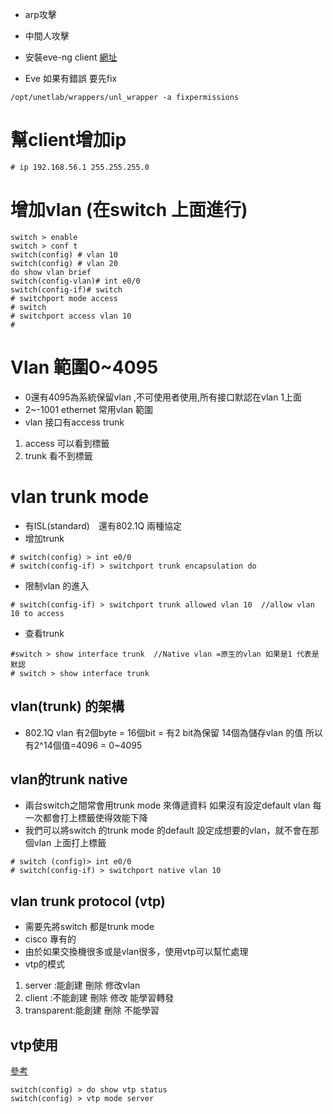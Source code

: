 * arp攻擊
* 中間人攻擊

* 安裝eve-ng client  [網址](https://www.eve-ng.net/downloads/windows-client-side-pack)

* Eve 如果有錯誤 要先fix

```
/opt/unetlab/wrappers/unl_wrapper -a fixpermissions
```
# 幫client增加ip

```
# ip 192.168.56.1 255.255.255.0
```

# 增加vlan (在switch 上面進行)

````
switch > enable
switch > conf t 
switch(config) # vlan 10
switch(config) # vlan 20
do show vlan brief
switch(config-vlan)# int e0/0
switch(config-if)# switch
# switchport mode access
# switch 
# switchport access vlan 10
# 
````

# Vlan 範圍0~4095

* 0還有4095為系統保留vlan ,不可使用者使用,所有接口默認在vlan 1上面
* 2~-1001 ethernet 常用vlan 範圍
* vlan 接口有access trunk
1. access 可以看到標籤
2. trunk 看不到標籤  


# vlan trunk mode

* 有ISL(standard)　還有802.1Q 兩種協定
* 增加trunk

```
# switch(config) > int e0/0
# switch(config-if) > switchport trunk encapsulation do
```

* 限制vlan 的進入

```
# switch(config-if) > switchport trunk allowed vlan 10  //allow vlan 10 to access
```
* 查看trunk
```
#switch > show interface trunk  //Native vlan =原生的vlan 如果是1 代表是默認
# switch > show interface trunk 
```

## vlan(trunk) 的架構

* 802.1Q vlan 有2個byte = 16個bit = 有2 bit為保留 14個為儲存vlan 的值 所以有2^14個值=4096 = 0~4095

## vlan的trunk native

* 兩台switch之間常會用trunk mode 來傳遞資料 如果沒有設定default vlan 每一次都會打上標籤使得效能下降
* 我們可以將switch 的trunk mode 的default 設定成想要的vlan，就不會在那個vlan 上面打上標籤
```
# switch (config)> int e0/0
# switch(config-if) > switchport native vlan 10
```

## vlan trunk protocol (vtp)
* 需要先將switch 都是trunk mode 
* cisco 專有的
* 由於如果交換機很多或是vlan很多，使用vtp可以幫忙處理
* vtp的模式
1. server :能創建 刪除 修改vlan 
2. client :不能創建 刪除 修改 能學習轉發
3. transparent:能創建 刪除 不能學習

## vtp使用
[參考](https://www.jannet.hk/zh-Hant/post/vlan-trunking-protocol-vtp/)
```
switch(config) > do show vtp status 
switch(config) > vtp mode server 

```